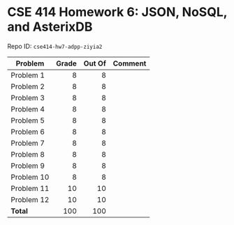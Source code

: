 # CSE 414 Homework 6: JSON, NoSQL, and AsterixDB

Repo ID: `cse414-hw7-adpp-ziyia2`

| Problem    | Grade   | Out Of | Comment |
|------------|--------:|-------:|---------|
| Problem 1  | 8    |      8 |     |
| Problem 2  | 8    |      8 |     |
| Problem 3  | 8    |      8 |     |
| Problem 4  | 8    |      8 |     |
| Problem 5  | 8    |      8 |     |
| Problem 6  | 8    |      8 |     |
| Problem 7  | 8    |      8 |     |
| Problem 8  | 8    |      8 |     |
| Problem 9  | 8    |      8 |     |
| Problem 10 | 8   |      8 |    |
| Problem 11 | 10   |     10 |    |
| Problem 12 | 10   |     10 |    |
| **Total**  | 100 |    100 |         |
